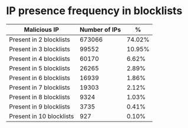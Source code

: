 # IP presence frequency in blocklists
| Malicious IP | Number of IPs | % |
|----|----|----|
| Present in 2 blocklists | 673066 | 74.02% |
| Present in 3 blocklists | 99552 | 10.95% |
| Present in 4 blocklists | 60170 | 6.62% |
| Present in 5 blocklists | 26265 | 2.89% |
| Present in 6 blocklists | 16939 | 1.86% |
| Present in 7 blocklists | 19303 | 2.12% |
| Present in 8 blocklists | 9324 | 1.03% |
| Present in 9 blocklists | 3735 | 0.41% |
| Present in 10 blocklists | 927 | 0.10% |
